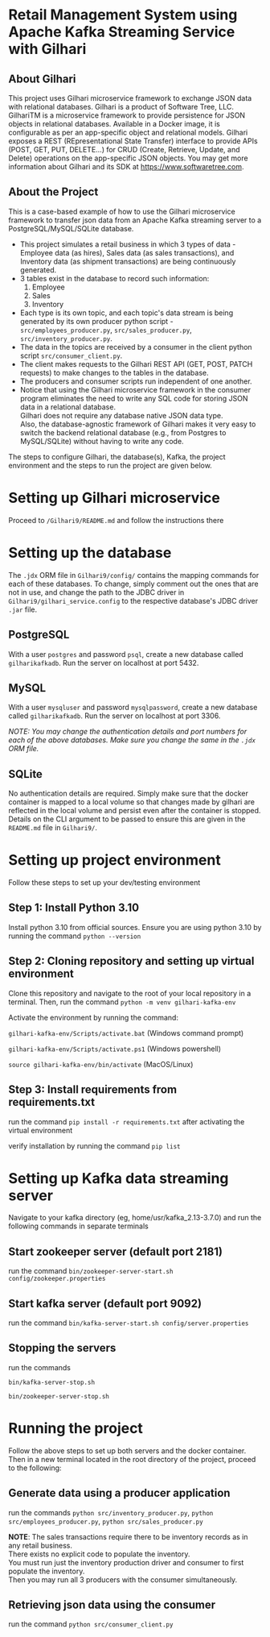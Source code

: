 # Retail Management System using Apache Kafka Streaming Service with Gilhari

## About Gilhari
This project uses Gilhari microservice framework to exchange JSON data with relational databases. Gilhari is a product of Software Tree, LLC. GilhariTM is a microservice framework to provide persistence for JSON objects in relational databases. Available in a Docker image, it is configurable as per an app-specific object and relational models. Gilhari exposes a REST (REpresentational State Transfer) interface to provide APIs (POST, GET, PUT, DELETE…) for CRUD (Create, Retrieve, Update, and Delete) operations on the app-specific JSON objects. You may get more information about Gilhari and its SDK at https://www.softwaretree.com.

## About the Project
This is a case-based example of how to use the Gilhari microservice framework to transfer json data from an Apache Kafka streaming server to a PostgreSQL/MySQL/SQLite database.
* This project simulates a retail business in which 3 types of data - Employee data (as hires), Sales data (as sales transactions), and Inventory data (as shipment transactions) are being continuously generated.
* 3 tables exist in the database to record such information:
    1. Employee
    2. Sales
    3. Inventory
* Each type is its own topic, and each topic's data stream is being generated by its own producer python script - `src/employees_producer.py`, `src/sales_producer.py`, `src/inventory_producer.py`.
* The data in the topics are received by a consumer in the client python script `src/consumer_client.py`.
* The client makes requests to the Gilhari REST API (GET, POST, PATCH requests) to make changes to the tables in the database. 
* The producers and consumer scripts run independent of one another.
* Notice that using the Gilhari microservice framework in the consumer program eliminates the need to write any SQL code for storing JSON data in a relational database.\
Gilhari does not require any database native JSON data type. \
Also, the database-agnostic framework of Gilhari makes it very easy to switch the backend relational database (e.g., from Postgres to MySQL/SQLite) without having to write any code.

The steps to configure Gilhari, the database(s), Kafka, the project environment and the steps to run the project are given below.

# Setting up Gilhari microservice
Proceed to `/Gilhari9/README.md` and follow the instructions there

# Setting up the database
The `.jdx` ORM file in `Gilhari9/config/` contains the mapping commands for each of these databases. To change, simply comment out the ones that are not in use, and change the path to the JDBC driver in `Gilhari9/gilhari_service.config` to the respective database's JDBC driver `.jar` file. 
## PostgreSQL
With a user `postgres` and password `psql`, create a new database called `gilharikafkadb`. Run the server on localhost at port 5432.

## MySQL
With a user `mysqluser` and password `mysqlpassword`, create a new database called `gilharikafkadb`. Run the server on localhost at port 3306.

*NOTE: You may change the authentication details and port numbers for each of the above databases. Make sure you change the same in the `.jdx` ORM file.*

## SQLite
No authentication details are required. Simply make sure that the docker container is mapped to a local volume so that changes made by gilhari are reflected in the local volume and persist even after the container is stopped. Details on the CLI argument to be passed to ensure this are given in the `README.md` file in `Gilhari9/`.

# Setting up project environment
Follow these steps to set up your dev/testing environment

## Step 1: Install Python 3.10
Install python 3.10 from official sources. Ensure you are using python 3.10 by running the command `python --version`

## Step 2: Cloning repository and setting up virtual environment
Clone this repository and navigate to the root of your local repository in a terminal. Then, run the command `python -m venv gilhari-kafka-env`

Activate the environment by running the command:

`gilhari-kafka-env/Scripts/activate.bat` (Windows command prompt)

`gilhari-kafka-env/Scripts/activate.ps1` (Windows powershell)

`source gilhari-kafka-env/bin/activate` (MacOS/Linux)

## Step 3: Install requirements from requirements.txt
run the command `pip install -r requirements.txt` after activating the virtual environment

verify installation by running the command `pip list`

# Setting up Kafka data streaming server
Navigate to your kafka directory (eg, home/usr/kafka_2.13-3.7.0) and run the following commands in separate terminals

## Start zookeeper server (default port 2181)
run the command `bin/zookeeper-server-start.sh config/zookeeper.properties`

## Start kafka server (default port 9092)
run the command `bin/kafka-server-start.sh config/server.properties`

## Stopping the servers
run the commands

`bin/kafka-server-stop.sh`

`bin/zookeeper-server-stop.sh`

# Running the project
Follow the above steps to set up both servers and the docker container. Then in a new terminal located in the root directory of the project, proceed to the following:

## Generate data using a producer application
run the commands `python src/inventory_producer.py`, `python src/employees_producer.py`, `python src/sales_producer.py`

**NOTE**: The sales transactions require there to be inventory records as in any retail business.\
There exists no explicit code to populate the inventory.\
You must run just the inventory production driver and consumer to first populate the inventory.\
Then you may run all 3 producers with the consumer simultaneously. 

## Retrieving json data using the consumer
run the command `python src/consumer_client.py`
